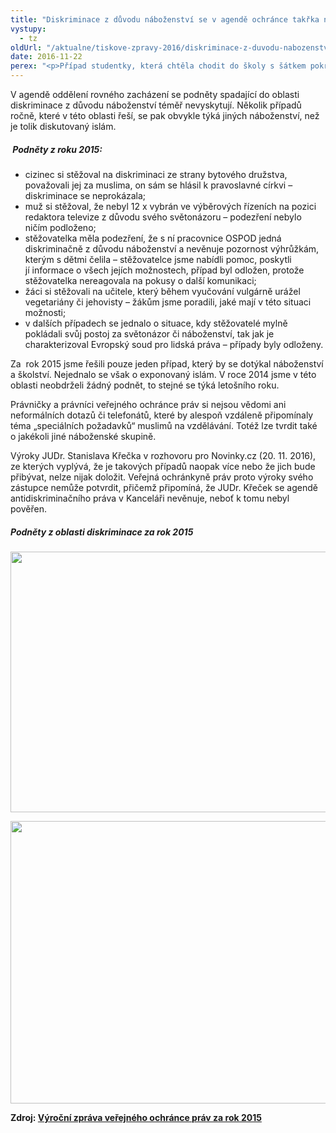 ```yaml
---
title: "Diskriminace z důvodu náboženství se v agendě ochránce takřka nevyskytuje"
vystupy:
  - tz
oldUrl: "/aktualne/tiskove-zpravy-2016/diskriminace-z-duvodu-nabozenstvi-se-v-agende-ochrance-takrka-nevyskytuje"
date: 2016-11-22
perex: "<p>Případ studentky, která chtěla chodit do školy s šátkem pokrývajícím její vlasy, ochránkyně ukončila zprávou v roce 2014. Zda může školní řád omezovat Listinu základních práv a svobod, o tom rozhodne soud. Případ budí tolik pozornosti také proto, že je v České republice ojedinělý. Na veřejného ochránce práv se v posledních letech s podobným tématem nikdo neobrátil. </p>"
---
```


<!-- imported from the old website -->

<p>V agendě oddělení rovného zacházení se podněty spadající do oblasti diskriminace z důvodu náboženství téměř nevyskytují. Několik případů ročně, které v této oblasti řeší, se pak obvykle týká jiných náboženství, než je tolik diskutovaný islám. </p> <h5> Podněty z roku 2015:</h5> <ul><li>cizinec si stěžoval na diskriminaci ze strany bytového družstva, považovali jej za muslima, on sám se hlásil k pravoslavné církvi – diskriminace se neprokázala;</li><li>muž si stěžoval, že nebyl 12 x vybrán ve výběrových řízeních na pozici redaktora televize z důvodu svého světonázoru – podezření nebylo ničím podloženo;</li><li>stěžovatelka měla podezření, že s ní pracovnice OSPOD jedná diskriminačně z důvodu náboženství a nevěnuje pozornost výhrůžkám, kterým s dětmi čelila – stěžovatelce jsme nabídli pomoc, poskytli jí informace o všech jejích možnostech, případ byl odložen, protože stěžovatelka nereagovala na pokusy o další komunikaci;</li><li>žáci si stěžovali na učitele, který během vyučování vulgárně urážel vegetariány či jehovisty – žákům jsme poradili, jaké mají v této situaci možnosti;</li><li>v dalších případech se jednalo o situace, kdy stěžovatelé mylně pokládali svůj postoj za světonázor či náboženství, tak jak je charakterizoval Evropský soud pro lidská práva – případy byly odloženy.</li></ul> <p>Za  rok 2015 jsme řešili pouze jeden případ, který by se dotýkal náboženství a školství. Nejednalo se však o exponovaný islám. V roce 2014 jsme v této oblasti neobdrželi žádný podnět, to stejné se týká letošního roku.</p> <p>Právničky a právníci veřejného ochránce práv si nejsou vědomi ani neformálních dotazů či telefonátů, které by alespoň vzdáleně připomínaly téma „speciálních požadavků“ muslimů na vzdělávání. Totéž lze tvrdit také o jakékoli jiné náboženské skupině. </p><p> Výroky JUDr. Stanislava Křečka v rozhovoru pro Novinky.cz (20. 11. 2016), ze kterých vyplývá, že je takových případů naopak více nebo že jich bude přibývat, nelze nijak doložit. Veřejná ochránkyně práv proto výroky svého zástupce nemůže potvrdit, přičemž připomíná, že JUDr. Křeček se agendě antidiskriminačního práva v Kanceláři nevěnuje, neboť k tomu nebyl pověřen.</p><h5>Podněty z oblasti diskriminace za rok 2015</h5><p></p><p></p><p><img src="/uploads-import/uploads/RTEmagicC_oblasti_diskriminace_2015_01.png.png" width="618" height="417" alt="" /></p><p><img src="/uploads-import/uploads/RTEmagicC_proc_se_citi_diksrimonovani_2015_01.png.png" width="601" height="452" alt="" /></p><p class="MsoNormal"><b>Zdroj: <a href="/uploads-import/zpravy_pro_poslaneckou_snemovnu/Souhrnna-zprava_VOP_2015.pdf">Výroční zpráva
veřejného ochránce práv za rok 2015</a></b></p>
